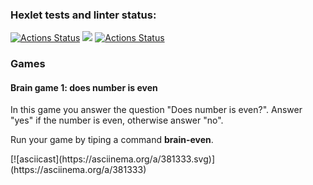 ### Hexlet tests and linter status:
[![Actions Status](https://github.com/julimalinna/frontend-project-lvl1/workflows/hexlet-check/badge.svg)](https://github.com/julimalinna/frontend-project-lvl1/actions)
<a href="https://codeclimate.com/github/codeclimate/codeclimate/maintainability"><img src="https://api.codeclimate.com/v1/badges/a99a88d28ad37a79dbf6/maintainability" /></a>
[![Actions Status](https://github.com/julimalinna/frontend-project-lvl1/workflows/Super-Linter/badge.svg)](https://github.com/julimalinna/frontend-project-lvl1/actions)
<h3>Games</h3>
<h4>Brain game 1: does number is even</h4>
<p>In this game you answer the question "Does number is even?". Answer "yes" if the number is even, otherwise answer "no".</p>
<p>Run your game by tiping a command <strong>brain-even</strong>.</p>
[![asciicast](https://asciinema.org/a/381333.svg)](https://asciinema.org/a/381333)
